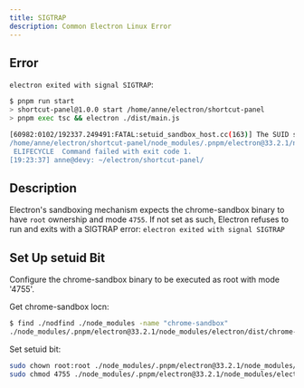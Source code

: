 ```yaml
---
title: SIGTRAP
description: Common Electron Linux Error
---
```


## Error

`electron exited with signal SIGTRAP`:

```bash 
$ pnpm run start
> shortcut-panel@1.0.0 start /home/anne/electron/shortcut-panel 
> pnpm exec tsc && electron ./dist/main.js 

[60982:0102/192337.249491:FATAL:setuid_sandbox_host.cc(163)] The SUID sandbox helper binary was found, but is not configured correctly. Rather than run without sandboxing I'm aborting now. You need to make sure that /home/anne/electron/shortcut-panel/node_modules/.pnpm/electron@33.2.1/node_modules/electron/dist/chrome-sandbox is owned by root and has mode 4755. 
/home/anne/electron/shortcut-panel/node_modules/.pnpm/electron@33.2.1/node_modules/electron/dist/electron exited with signal SIGTRAP 
 ELIFECYCLE  Command failed with exit code 1. 
[19:23:37] anne@devy: ~/electron/shortcut-panel/ 
```

## Description

Electron's sandboxing mechanism expects the chrome-sandbox binary to have `root` ownership and mode `4755`. If not set as such, Electron refuses to run and exits with a SIGTRAP error:  `electron exited with signal SIGTRAP` 

## Set Up setuid Bit

Configure the chrome-sandbox binary to be executed as root with mode '4755'.

Get chrome-sandbox locn:

```bash
$ find ./nodfind ./node_modules -name "chrome-sandbox"
./node_modules/.pnpm/electron@33.2.1/node_modules/electron/dist/chrome-sandbox
```

Set setuid bit:

```bash
sudo chown root:root ./node_modules/.pnpm/electron@33.2.1/node_modules/electron/dist/chrome-sandbox
sudo chmod 4755 ./node_modules/.pnpm/electron@33.2.1/node_modules/electron/dist/chrome-sandbox
```
